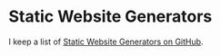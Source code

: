 # Static Website Generators

I keep a list of [Static Website Generators on GitHub](https://github.com/myles/awesome-static-generators/blob/master/README.md).
